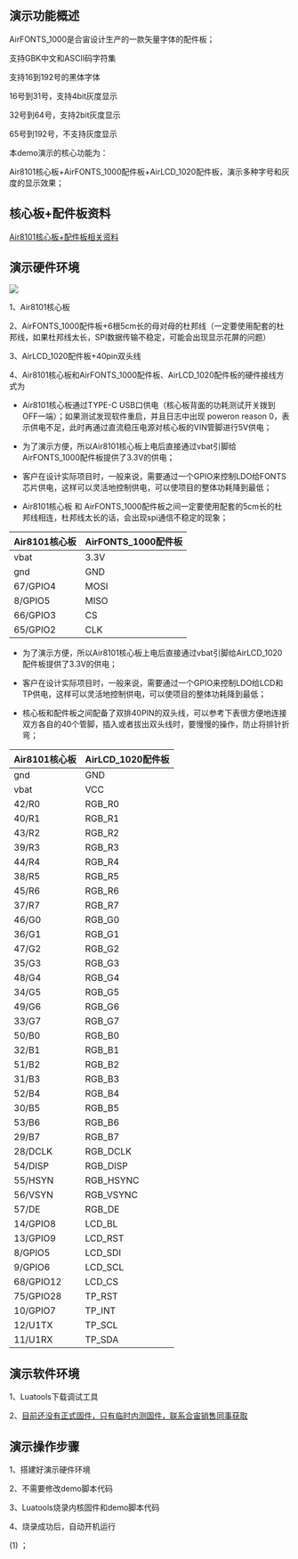 
## 演示功能概述

AirFONTS_1000是合宙设计生产的一款矢量字体的配件板；

支持GBK中文和ASCII码字符集

支持16到192号的黑体字体

16号到31号，支持4bit灰度显示

32号到64号，支持2bit灰度显示

65号到192号，不支持灰度显示

本demo演示的核心功能为：

Air8101核心板+AirFONTS_1000配件板+AirLCD_1020配件板，演示多种字号和灰度的显示效果；


## 核心板+配件板资料

[Air8101核心板+配件板相关资料](https://docs.openluat.com/air8101/product/shouce/#air8101_1)


## 演示硬件环境

![](https://docs.openluat.com/air8101/product/file/AirFONTS_1000/hw_connection.jpg)

1、Air8101核心板

2、AirFONTS_1000配件板+6根5cm长的母对母的杜邦线（一定要使用配套的杜邦线，如果杜邦线太长，SPI数据传输不稳定，可能会出现显示花屏的问题）

3、AirLCD_1020配件板+40pin双头线

4、Air8101核心板和AirFONTS_1000配件板、AirLCD_1020配件板的硬件接线方式为

- Air8101核心板通过TYPE-C USB口供电（核心板背面的功耗测试开关拨到OFF一端）；如果测试发现软件重启，并且日志中出现  poweron reason 0，表示供电不足，此时再通过直流稳压电源对核心板的VIN管脚进行5V供电；

- 为了演示方便，所以Air8101核心板上电后直接通过vbat引脚给AirFONTS_1000配件板提供了3.3V的供电；

- 客户在设计实际项目时，一般来说，需要通过一个GPIO来控制LDO给FONTS芯片供电，这样可以灵活地控制供电，可以使项目的整体功耗降到最低；

- Air8101核心板 和 AirFONTS_1000配件板之间一定要使用配套的5cm长的杜邦线相连，杜邦线太长的话，会出现spi通信不稳定的现象；


| Air8101核心板 | AirFONTS_1000配件板|
| ------------ | ------------------ |
|     vbat     |         3.3V       |
|     gnd      |         GND        |
|   67/GPIO4   |         MOSI       |
|   8/GPIO5    |         MISO       |
|   66/GPIO3   |          CS        |
|   65/GPIO2   |         CLK        |


- 为了演示方便，所以Air8101核心板上电后直接通过vbat引脚给AirLCD_1020配件板提供了3.3V的供电；

- 客户在设计实际项目时，一般来说，需要通过一个GPIO来控制LDO给LCD和TP供电，这样可以灵活地控制供电，可以使项目的整体功耗降到最低；

- 核心板和配件板之间配备了双排40PIN的双头线，可以参考下表很方便地连接双方各自的40个管脚，插入或者拔出双头线时，要慢慢的操作，防止将排针折弯；

| Air8101核心板 | AirLCD_1020配件板 |
| ------------ | ------------------ |
|     gnd      |         GND        |
|     vbat     |         VCC        |
|    42/R0     |        RGB_R0      |
|    40/R1     |        RGB_R1      |
|    43/R2     |        RGB_R2      |
|    39/R3     |        RGB_R3      |
|    44/R4     |        RGB_R4      |
|    38/R5     |        RGB_R5      |
|    45/R6     |        RGB_R6      |
|    37/R7     |        RGB_R7      |
|    46/G0     |        RGB_G0      |
|    36/G1     |        RGB_G1      |
|    47/G2     |        RGB_G2      |
|    35/G3     |        RGB_G3      |
|    48/G4     |        RGB_G4      |
|    34/G5     |        RGB_G5      |
|    49/G6     |        RGB_G6      |
|    33/G7     |        RGB_G7      |
|    50/B0     |        RGB_B0      |
|    32/B1     |        RGB_B1      |
|    51/B2     |        RGB_B2      |
|    31/B3     |        RGB_B3      |
|    52/B4     |        RGB_B4      |
|    30/B5     |        RGB_B5      |
|    53/B6     |        RGB_B6      |
|    29/B7     |        RGB_B7      |
|   28/DCLK    |       RGB_DCLK     |
|   54/DISP    |       RGB_DISP     |
|   55/HSYN    |       RGB_HSYNC    |
|   56/VSYN    |       RGB_VSYNC    |
|    57/DE     |        RGB_DE      |
|   14/GPIO8   |        LCD_BL      |
|   13/GPIO9   |        LCD_RST     |
|    8/GPIO5   |        LCD_SDI     |
|    9/GPIO6   |        LCD_SCL     |
|  68/GPIO12   |        LCD_CS      |
|  75/GPIO28   |        TP_RST      |
|   10/GPIO7   |        TP_INT      |
|   12/U1TX    |        TP_SCL      |
|   11/U1RX    |        TP_SDA      |


## 演示软件环境

1、Luatools下载调试工具

2、[目前还没有正式固件，只有临时内测固件，联系合宙销售同事获取](https://docs.openluat.com/air8101/luatos/firmware/)

## 演示操作步骤

1、搭建好演示硬件环境

2、不需要修改demo脚本代码

3、Luatools烧录内核固件和demo脚本代码

4、烧录成功后，自动开机运行

   (1) ；
   

